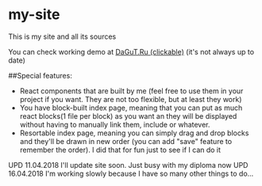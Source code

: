 # my-site
This is my site and all its sources

You can check working demo at [DaGuT.Ru (clickable)](https://dagut.ru/demos/mysite) (it's not always up to date)

##Special features:
* React components that are built by me (feel free to use them in your project if you want. They are not too flexible, but at least they work)
* You have block-built index page, meaning that you can put as much react blocks(1 file per block) as you want an they will be displayed without having to manually link them, include or whatever.
* Resortable index page, meaning you can simply drag and drop blocks and they'll be drawn in new order (you can add "save" feature to remember the order). I did that for fun just to see if I can do it


UPD 11.04.2018 I'll update site soon. Just busy with my diploma now
UPD 16.04.2018 I'm working slowly because I have so many other things to do...
